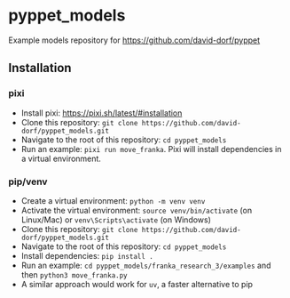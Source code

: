 # pyppet_models
Example models repository for https://github.com/david-dorf/pyppet

## Installation

### pixi
- Install pixi: https://pixi.sh/latest/#installation
- Clone this repository: `git clone https://github.com/david-dorf/pyppet_models.git`
- Navigate to the root of this repository: `cd pyppet_models`
- Run an example: `pixi run move_franka`. Pixi will install dependencies in a virtual environment.

### pip/venv
- Create a virtual environment: `python -m venv venv`
- Activate the virtual environment: `source venv/bin/activate` (on Linux/Mac) or `venv\Scripts\activate` (on Windows)
- Clone this repository: `git clone https://github.com/david-dorf/pyppet_models.git`
- Navigate to the root of this repository: `cd pyppet_models`
- Install dependencies: `pip install .`
- Run an example: `cd pyppet_models/franka_research_3/examples` and then `python3 move_franka.py`
- A similar approach would work for `uv`, a faster alternative to pip
